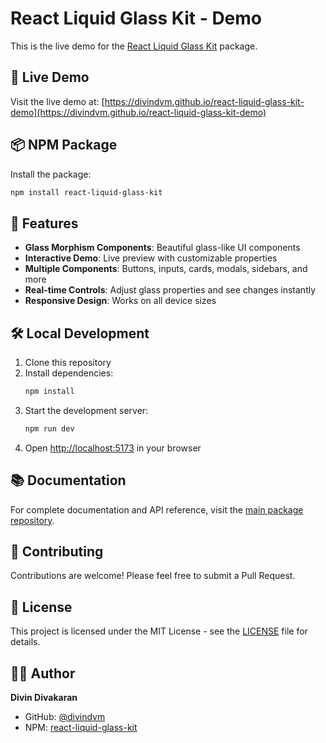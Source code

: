 # React Liquid Glass Kit - Demo

This is the live demo for the [React Liquid Glass Kit](https://www.npmjs.com/package/react-liquid-glass-kit) package.

## 🚀 Live Demo

Visit the live demo at: [https://divindvm.github.io/react-liquid-glass-kit-demo](https://divindvm.github.io/react-liquid-glass-kit-demo)

## 📦 NPM Package

Install the package:
```bash
npm install react-liquid-glass-kit
```

## 🎨 Features

- **Glass Morphism Components**: Beautiful glass-like UI components
- **Interactive Demo**: Live preview with customizable properties
- **Multiple Components**: Buttons, inputs, cards, modals, sidebars, and more
- **Real-time Controls**: Adjust glass properties and see changes instantly
- **Responsive Design**: Works on all device sizes

## 🛠️ Local Development

1. Clone this repository
2. Install dependencies:
   ```bash
   npm install
   ```
3. Start the development server:
   ```bash
   npm run dev
   ```
4. Open [http://localhost:5173](http://localhost:5173) in your browser

## 📚 Documentation

For complete documentation and API reference, visit the [main package repository](https://github.com/divindvm/react-liquid-glass-kit).

## 🤝 Contributing

Contributions are welcome! Please feel free to submit a Pull Request.

## 📄 License

This project is licensed under the MIT License - see the [LICENSE](LICENSE) file for details.

## 👨‍💻 Author

**Divin Divakaran**
- GitHub: [@divindvm](https://github.com/divindvm)
- NPM: [react-liquid-glass-kit](https://www.npmjs.com/package/react-liquid-glass-kit)